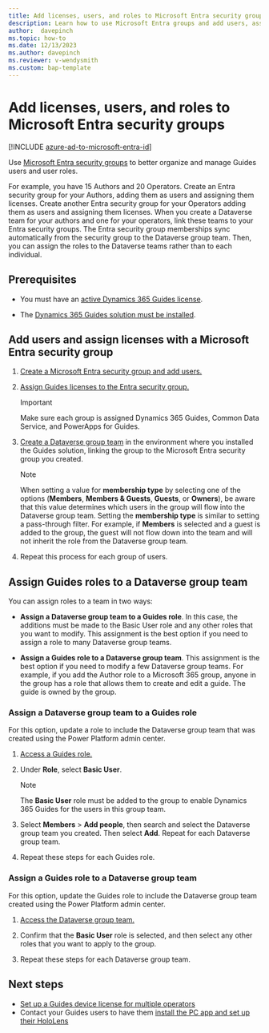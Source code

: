 ```yaml
---
title: Add licenses, users, and roles to Microsoft Entra security groups 
description: Learn how to use Microsoft Entra groups and add users, assign licenses, and assign Author and Operator roles that link to a Dynamics 365 group team.
author:  davepinch
ms.topic: how-to
ms.date: 12/13/2023
ms.author: davepinch
ms.reviewer: v-wendysmith
ms.custom: bap-template
---
```


# Add licenses, users, and roles to Microsoft Entra security groups

[!INCLUDE [azure-ad-to-microsoft-entra-id](../includes/azure-ad-to-microsoft-entra-id.md)]

Use [Microsoft Entra security groups](/entra/fundamentals/concept-group-based-licensing) to better organize and manage Guides users and user roles.

For example, you have 15 Authors and 20 Operators. Create an Entra security group for your Authors, adding them as users and assigning them licenses. Create another Entra security group for your Operators adding them as users and assigning them licenses. When you create a Dataverse team for your authors and one for your operators, link these teams to your Entra security groups. The Entra security group memberships sync automatically from the security group to the Dataverse group team. Then, you can assign the roles to the Dataverse teams rather than to each individual.

## Prerequisites

- You must have an [active Dynamics 365 Guides license](buy-guides.md).

- The [Dynamics 365 Guides solution must be installed](install-guides.md).

## Add users and assign licenses with a Microsoft Entra security group

1. [Create a Microsoft Entra security group and add users.](/entra/fundamentals/how-to-manage-groups)

1. [Assign Guides licenses to the Entra security group.](/entra/identity/users/licensing-groups-assign)

   > [!IMPORTANT]
   > Make sure each group is assigned Dynamics 365 Guides, Common Data Service, and PowerApps for Guides.

1. [Create a Dataverse group team](/power-platform/admin/manage-group-teams#create-a-group-team) in the environment where you installed the Guides solution, linking the group to the Microsoft Entra security group you created.

   > [!NOTE]
   > When setting a value for **membership type** by selecting one of the options (**Members**, **Members & Guests**, **Guests**, or **Owners**), be aware that this value determines which users in the group will flow into the Dataverse group team. Setting the **membership type** is similar to setting a pass-through filter. For example, if **Members** is selected and a guest is added to the group, the guest will not flow down into the team and will not inherit the role from the Dataverse group team.  

1. Repeat this process for each group of users.

## Assign Guides roles to a Dataverse group team

You can assign roles to a team in two ways:

- **Assign a Dataverse group team to a Guides role**. In this case, the additions must be made to the Basic User role and any other roles that you want to modify. This assignment is the best option if you need to assign a role to many Dataverse group teams.

- **Assign a Guides role to a Dataverse group team**. This assignment is the best option if you need to modify a few Dataverse group teams. For example, if you add the Author role to a Microsoft 365 group, anyone in the group has a role that allows them to create and edit a guide. The guide is owned by the group.

### Assign a Dataverse group team to a Guides role

For this option, update a role to include the Dataverse group team that was created using the Power Platform admin center.

1. [Access a Guides role.](/power-platform/admin/database-security#assign-security-roles-to-users-in-an-environment-that-has-a-dataverse-database)

1. Under **Role**, select **Basic User**.

   > [!NOTE]
   > The **Basic User** role must be added to the group to enable Dynamics 365 Guides for the users in this group team.

1. Select **Members** > **Add people**, then search and select the Dataverse group team you created. Then select **Add**. Repeat for each Dataverse group team.

1. Repeat these steps for each Guides role.

### Assign a Guides role to a Dataverse group team

For this option, update the Guides role to include the Dataverse group team created using the Power Platform admin center.

1. [Access the Dataverse group team.](/power-platform/admin/manage-teams)

1. Confirm that the **Basic User** role is selected, and then select any other roles that you want to apply to the group.

1. Repeat these steps for each Dataverse group team.

## Next steps

- [Set up a Guides device license for multiple operators](device-license.md)
- Contact your Guides users to have them [install the PC app and set up their HoloLens](install-pc-hololens-apps.md)
